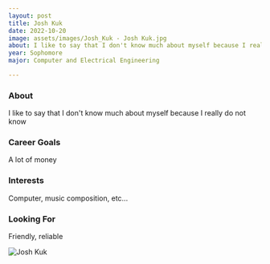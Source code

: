 ```yaml
---
layout: post
title: Josh Kuk 
date: 2022-10-20
image: assets/images/Josh_Kuk - Josh Kuk.jpg
about: I like to say that I don't know much about myself because I really do not know
year: Sophomore
major: Computer and Electrical Engineering

---
```


### About

I like to say that I don't know much about myself because I really do not know

### Career Goals

A lot of money 

### Interests

Computer, music composition, etc...

### Looking For

Friendly, reliable 

<div class="text-center my-5">
    <img src="https://sase-drexel.github.io/mentorship-2022/assets/images/Josh_Kuk - Josh Kuk.jpg" alt="Josh Kuk" class="rounded post-img" />
</div>
